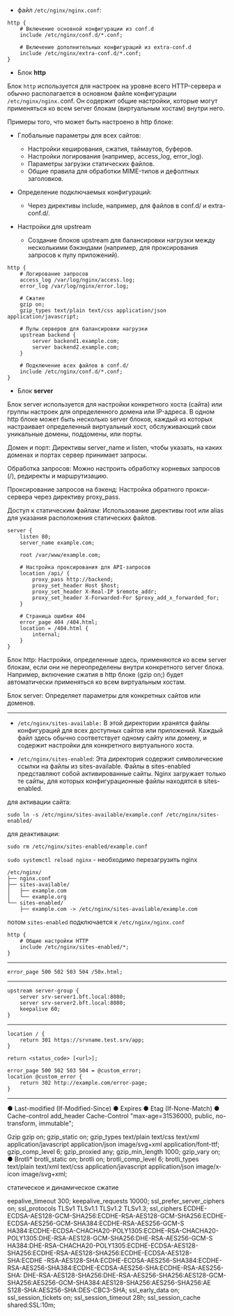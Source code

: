 - файл `/etc/nginx/nginx.conf`: 
```
http {
    # Включение основной конфигурации из conf.d
    include /etc/nginx/conf.d/*.conf;

    # Включение дополнительных конфигураций из extra-conf.d
    include /etc/nginx/extra-conf.d/*.conf;
}
```
- Блок **http**

Блок `http` используется для настроек на уровне всего HTTP-сервера и обычно располагается в основном файле конфигурации `/etc/nginx/nginx.`conf. Он содержит общие настройки, которые могут применяться ко всем server блокам (виртуальным хостам) внутри него.

Примеры того, что может быть настроено в http блоке:

- Глобальные параметры для всех сайтов:

    - Настройки кеширования, сжатия, таймаутов, буферов.
    - Настройки логирования (например, access_log, error_log).
    - Параметры загрузки статических файлов.
    - Общие правила для обработки MIME-типов и дефолтных заголовков.

- Определение подключаемых конфигураций:

    - Через директивы include, например, для файлов в conf.d/ и extra-conf.d/.

- Настройки для upstream

    - Создание блоков upstream для балансировки нагрузки между несколькими бэкэндами (например, для проксирования запросов к пулу приложений).

```
http {
    # Логирование запросов
    access_log /var/log/nginx/access.log;
    error_log /var/log/nginx/error.log;

    # Сжатие
    gzip on;
    gzip_types text/plain text/css application/json application/javascript;

    # Пулы серверов для балансировки нагрузки
    upstream backend {
        server backend1.example.com;
        server backend2.example.com;
    }

    # Подключение всех файлов в conf.d/
    include /etc/nginx/conf.d/*.conf;
}
```

- Блок **server**

Блок server используется для настройки конкретного хоста (сайта) или группы настроек для определенного домена или IP-адреса. В одном http блоке может быть несколько server блоков, каждый из которых настраивает определенный виртуальный хост, обслуживающий свои уникальные домены, поддомены, или порты.

Домен и порт:
Директивы server_name и listen, чтобы указать, на каких доменах и портах сервер принимает запросы.

Обработка запросов:
Можно настроить обработку корневых запросов (/), редиректы и маршрутизацию.

Проксирование запросов на бэкенд:
Настройка обратного прокси-сервера через директиву proxy_pass.

Доступ к статическим файлам:
Использование директивы root или alias для указания расположения статических файлов.
```
server {
    listen 80;                   
    server_name example.com; 

    root /var/www/example.com;

    # Настройка проксирования для API-запросов
    location /api/ {
        proxy_pass http://backend;
        proxy_set_header Host $host;
        proxy_set_header X-Real-IP $remote_addr;
        proxy_set_header X-Forwarded-For $proxy_add_x_forwarded_for;
    }

    # Страница ошибки 404
    error_page 404 /404.html;
    location = /404.html {
        internal;
    }
}
```

Блок http: Настройки, определенные здесь, применяются ко всем server блокам, если они не переопределены внутри конкретного server блока. Например, включение сжатия в http блоке (gzip on;) будет автоматически применяться ко всем виртуальным хостам.

Блок server: Определяет параметры для конкретных сайтов или доменов. 

--- 

- `/etc/nginx/sites-available:` В этой директории хранятся файлы конфигураций для всех доступных сайтов или приложений. Каждый файл здесь обычно соответствует одному сайту или домену, и содержит настройки для конкретного виртуального хоста.

- `/etc/nginx/sites-enabled`: Эта директория содержит символические ссылки на файлы из sites-available. Файлы в sites-enabled представляют собой активированные сайты. Nginx загружает только те сайты, для которых конфигурационные файлы находятся в sites-enabled.

для активации сайта:

`sudo ln -s /etc/nginx/sites-available/example.conf /etc/nginx/sites-enabled/`

для деактивации:

`sudo rm /etc/nginx/sites-enabled/example.conf`

`sudo systemctl reload nginx` - необходимо перезагрузить nginx

```
/etc/nginx/
├── nginx.conf
├── sites-available/
│   ├── example.com
│   └── example.org
└── sites-enabled/
    ├── example.com -> /etc/nginx/sites-available/example.com
```

потом `sites-enabled` подключается к `/etc/nginx/nginx.conf`
```
http {
    # Общие настройки HTTP
    include /etc/nginx/sites-enabled/*;
}
```

--- 

`error_page 500 502 503 504 /50x.html;`

---

```
upstream server-group {
    server srv-server1.bft.local:8080;
    server srv-server2.bft.local:8080;
    keepalive 60;
}
```
---
```
location / {
    return 301 https://srvname.test.srv/app;
}
```
`return <status_code> [<url>];`

```
error_page 500 502 503 504 = @custom_error;
location @custom_error {
    return 302 http://example.com/error-page;
}
```
---

● Last-modified (If-Modified-Since)
● Expires
● Etag (If-None-Match)
● Cache-control
add_header Cache-Control "max-age=31536000, public, no-transform, immutable";


 Gzip
gzip on;
gzip_static on;
gzip_types text/plain text/css text/xml application/javascript application/json image/svg+xml 
application/font-ttf;
gzip_comp_level 6;
gzip_proxied any;
gzip_min_length 1000;
gzip_vary on;
● Brotli*
brotli_static on;
brotli on;
brotli_comp_level 6;
brotli_types text/plain text/xml text/css application/javascript application/json image/x-icon 
image/svg+xml;


статическое и динамическое сжатие


eepalive_timeout 300;
keepalive_requests 10000;
ssl_prefer_server_ciphers on;
ssl_protocols TLSv1 TLSv1.1 TLSv1.2 TLSv1.3;
ssl_ciphers 
ECDHE-ECDSA-AES128-GCM-SHA256:ECDHE-RSA-AES128-GCM-SHA256:ECDHE-ECDSA-AES256-GCM-SHA384:ECDHE-RSA-AES256-GCM-S
HA384:ECDHE-ECDSA-CHACHA20-POLY1305:ECDHE-RSA-CHACHA20-POLY1305:DHE-RSA-AES128-GCM-SHA256:DHE-RSA-AES256-GCM-S
HA384:DHE-RSA-CHACHA20-POLY1305:ECDHE-ECDSA-AES128-SHA256:ECDHE-RSA-AES128-SHA256:ECDHE-ECDSA-AES128-SHA:ECDHE
-RSA-AES128-SHA:ECDHE-ECDSA-AES256-SHA384:ECDHE-RSA-AES256-SHA384:ECDHE-ECDSA-AES256-SHA:ECDHE-RSA-AES256-SHA:
DHE-RSA-AES128-SHA256:DHE-RSA-AES256-SHA256:AES128-GCM-SHA256:AES256-GCM-SHA384:AES128-SHA256:AES256-SHA256:AE
S128-SHA:AES256-SHA:DES-CBC3-SHA;
ssl_early_data on;
ssl_session_tickets on;
ssl_session_timeout 28h;
ssl_session_cache shared:SSL:10m;